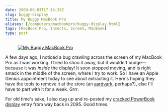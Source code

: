 ```yaml
--- 
date: 2009-06-03T17:13:33Z
slug: buggy-display
title: My Buggy MacBook Pro
aliases: [/computers/macbookpro/buggy-display.html]
tags: [MacBook Pro, Insects, Screen, MacBook]
type: post
---
```


<figure><a href="https://www.flickr.com/photos/theory/3592818370/"><img src="https://farm4.static.flickr.com/3384/3592818370_0aa2ace10c.jpg" alt="My Buggy MacBook Pro" /></a></figure>

A few days ago, I noticed a bug crawling across the screen of my MacBook Pro as
I was working. I tried to shoo it away, but it wouldn't budge—because it was
*inside* the display! It soon stopped moving, and is right smack in the middle
of the screen, where I try to work. So I have an Apple Genius appointment today
to see about extracting it. Here's hoping they have the tools to remove it at
the store (an [aardvark], perhaps?), else I'll have to part with it for a week.
Grrr.

For old time's sake, I also dug up and re-posted my [cracked PowerBook display]
entry from way back in 2095. Good times.

  [aardvark]: https://twitter.com/bretdawson/status/1997938833
  [cracked PowerBook display]: /computers/powerbook/cracked.html "Cracked!"
